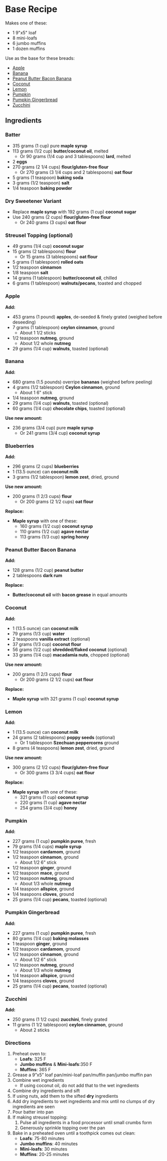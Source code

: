 # Base Recipe

Makes one of these:

- 1 9"x5" loaf
- 8 mini-loafs
- 6 jumbo muffins
- 1 dozen muffins

Use as the base for these breads:

- [Apple](#apple)
- [Banana](#banana)
- [Peanut Butter Bacon Banana](#peanut-butter-bacon-banana)
- [Coconut](#coconut)
- [Lemon](#lemon)
- [Pumpkin](#pumpkin)
- [Pumpkin Gingerbread](#pumpkin-gingerbread)
- [Zucchini](#zucchini)

## Ingredients

### Batter

- 315 grams (1 cup) pure **maple syrup**
- 113 grams (1/2 cup) **butter/coconut oil**, melted
    - Or 90 grams (1/4 cup and 3 tablespoons) **lard**, melted
- 2 **eggs**
- 270 grams (2 1/4 cups) **flour/gluten-free flour**
    - Or 270 grams (3 1/4 cups and 2 tablespoons) **oat flour**
- 5 grams (1 teaspoon) **baking soda**
- 3 grams (1/2 teaspoon) **salt**
- 1/4 teaspoon **baking powder**

### Dry Sweetener Variant

- Replace **maple syrup** with 192 grams (1 cup) **coconut sugar**
- Use 240 grams (2 cups) **flour/gluten-free flour**
    - Or 240 grams (3 cups) **oat flour**

### Streusel Topping (optional)

- 49 grams (1/4 cup) **coconut sugar**
- 15 grams (2 tablespoons) **flour**
    - Or 15 grams (3 tablespoons) **oat flour**
- 5 grams (1 tablespoon) **rolled oats**
- 1/2 teaspoon **cinnamon**
- 1/8 teaspoon **salt**
- 14 grams (1 tablespoon) **butter/coconut oil**, chilled
- 6 grams (1 tablespoon) **walnuts/pecans**, toasted and chopped

### Apple

**Add:**

- 453 grams (1 pound) **apples**, de-seeded & finely grated (weighed before deseeding)
- 7 grams (1 tablespoon) **ceylon cinnamon**, ground
    - About 1 1/2 sticks
- 1/2 teaspoon **nutmeg**, ground
    - About 1/2 whole **nutmeg**
- 29 grams (1/4 cup) **walnuts**, toasted (optional)

### Banana

**Add:**

- 680 grams (1.5 pounds) overripe **bananas** (weighed before peeling)
- 4 grams (1/2 tablespoon) **Ceylon cinnamon**, ground
    - About 1 6" stick
- 1/4 teaspoon **nutmeg**, ground
- 29 grams (1/4 cup) **walnuts**, toasted (optional)
- 60 grams (1/4 cup) **chocolate chips**, toasted (optional)

**Use new amount:**

- 236 grams (3/4 cup) pure **maple syrup**
    - Or 241 grams (3/4 cup) **coconut syrup**

### Blueberries

**Add:**

- 296 grams (2 cups) **blueberries**
- 1 (13.5 ounce) can **coconut milk**
- 3 grams (1/2 tablespoon) **lemon zest**, dried, ground

**Use new amount:**

- 200 grams (1 2/3 cups) **flour**
    - Or 200 grams (2 1/2 cups) **oat flour**

**Replace:**

- **Maple syrup** with one of these:
    - 160 grams (1/2 cup) **coconut syrup**
    - 110 grams (1/2 cup) **agave nectar**
    - 113 grams (1/3 cup) **spring honey**

### Peanut Butter Bacon Banana

**Add:**

- 128 grams (1/2 cup) **peanut butter**
- 2 tablespoons **dark rum**

**Replace:**

- **Butter/coconut oil** with **bacon grease** in equal amounts

### Coconut

**Add:**

- 1 (13.5 ounce) can **coconut milk**
- 79 grams (1/3 cup) **water**
- 2 teaspoons **vanilla extract** (optional)
- 37 grams (1/3 cup) **coconut flour**
- 56 grams (1/2 cup) **shredded/flaked coconut** (optional)
- 33 grams (1/4 cup) **macadamia nuts**, chopped (optional)

**Use new amount:**

- 200 grams (1 2/3 cups) **flour**
    - Or 200 grams (2 1/2 cups) **oat flour**

**Replace:**

- **Maple syrup** with 321 grams (1 cup) **coconut syrup**

### Lemon

**Add:**

- 1 (13.5 ounce) can **coconut milk**
- 24 grams (2 tablespoons) **poppy seeds** (optional)
    - Or 1 tablespoon **Szechuan peppercorns** ground
- 8 grams (4 teaspoons) **lemon zest**, dried, ground

**Use new amount:**

- 300 grams (2 1/2 cups) **flour/gluten-free flour**
    - Or 300 grams (3 3/4 cups) **oat flour**

**Replace:**

- **Maple syrup** with one of these:
    - 321 grams (1 cup) **coconut syrup**
    - 220 grams (1 cup) **agave nectar**
    - 254 grams (3/4 cup) **honey**

### Pumpkin

**Add:**

- 227 grams (1 cup) **pumpkin puree**, fresh
- 79 grams (1/4 cups) **maple syrup**
- 1/2 teaspoon **cardamom**, ground
- 1/2 teaspoon **cinnamon**, ground
    - About 1/2 6" stick
- 1/2 teaspoon **ginger**, ground
- 1/2 teaspoon **mace**, ground
- 1/2 teaspoon **nutmeg**, ground
    - About 1/3 whole **nutmeg**
- 1/4 teaspoon **allspice**, ground
- 1/4 teaspoons **cloves**, ground
- 25 grams (1/4 cup) **pecans**, toasted (optional)

### Pumpkin Gingerbread

**Add:**

- 227 grams (1 cup) **pumpkin puree**, fresh
- 80 grams (1/4 cup) **baking molasses**
- 1 teaspoon **ginger**, ground
- 1/2 teaspoon **cardamom**, ground
- 1/2 teaspoon **cinnamon**, ground
    - About 1/2 6" stick
- 1/2 teaspoon **nutmeg**, ground
    - About 1/3 whole **nutmeg**
- 1/4 teaspoon **allspice**, ground
- 1/4 teaspoons **cloves**, ground
- 25 grams (1/4 cup) **pecans**, toasted (optional)

### Zucchini

**Add:**

- 250 grams (1 1/2 cups) **zucchini**, finely grated
- 11 grams (1 1/2 tablespoon) **ceylon cinnamon**, ground
    - About 2 sticks

### Directions

1. Preheat oven to:
    - **Loafs**: 325 F
    - **Jumbo muffins** & **Mini-loafs**:350 F
    - **Muffins**: 365 F
1. Grease a 9”x5” loaf pan/mini-loaf pan/muffin pan/jumbo muffin pan
1. Combine wet ingredients
    - If using coconut oil, do not add that to the wet ingredients
1. Combine dry ingredients and sift
1. If using nuts, add them to the sifted **dry** ingredients
1. Add dry ingredients to wet ingredients and mix until no clumps of dry ingredients are seen
1. Pour batter into pan
1. If making streusel topping:
    1. Pulse all ingredients in a food processor until small crumbs form
    1. Generously sprinkle topping over the pan
1. Bake in a preheated oven until a toothpick comes out clean:
    - **Loafs**: 75-80 minutes
    - **Jumbo muffins**: 40 minutes
    - **Mini-loafs**: 30 minutes
    - **Muffins**: 20-25 minutes
